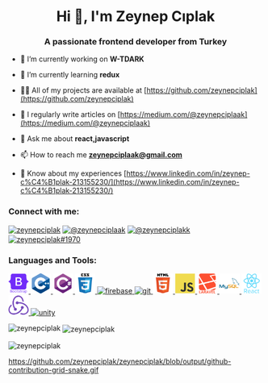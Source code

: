 
<h1 align="center">Hi 👋, I'm Zeynep Cıplak</h1>
<h3 align="center">A passionate frontend developer from Turkey</h3>

- 🔭 I’m currently working on **W-TDARK**

- 🌱 I’m currently learning **redux**

- 👨‍💻 All of my projects are available at [https://github.com/zeynepciplak](https://github.com/zeynepciplak)

- 📝 I regularly write articles on [https://medium.com/@zeynepciplaak](https://medium.com/@zeynepciplaak)

- 💬 Ask me about **react,javascript**

- 📫 How to reach me **zeynepciplaak@gmail.com**

- 📄 Know about my experiences [https://www.linkedin.com/in/zeynep-c%C4%B1plak-213155230/](https://www.linkedin.com/in/zeynep-c%C4%B1plak-213155230/)

<h3 align="left">Connect with me:</h3>
<p align="left">
<a href="https://linkedin.com/in/zeynepciplak" target="blank"><img align="center" src="https://raw.githubusercontent.com/rahuldkjain/github-profile-readme-generator/master/src/images/icons/Social/linked-in-alt.svg" alt="zeynepciplak" height="30" width="40" /></a>
<a href="https://medium.com/@zeynepciplaak" target="blank"><img align="center" src="https://raw.githubusercontent.com/rahuldkjain/github-profile-readme-generator/master/src/images/icons/Social/medium.svg" alt="@zeynepciplaak" height="30" width="40" /></a>
<a href="https://www.youtube.com/c/@zeynepciplakk" target="blank"><img align="center" src="https://raw.githubusercontent.com/rahuldkjain/github-profile-readme-generator/master/src/images/icons/Social/youtube.svg" alt="@zeynepciplakk" height="30" width="40" /></a>
<a href="https://discord.gg/zeynepciplak#1970" target="blank"><img align="center" src="https://raw.githubusercontent.com/rahuldkjain/github-profile-readme-generator/master/src/images/icons/Social/discord.svg" alt="zeynepciplak#1970" height="30" width="40" /></a>
</p>

<h3 align="left">Languages and Tools:</h3>
<p align="left"> <a href="https://getbootstrap.com" target="_blank" rel="noreferrer"> <img src="https://raw.githubusercontent.com/devicons/devicon/master/icons/bootstrap/bootstrap-plain-wordmark.svg" alt="bootstrap" width="40" height="40"/> </a> <a href="https://www.w3schools.com/cpp/" target="_blank" rel="noreferrer"> <img src="https://raw.githubusercontent.com/devicons/devicon/master/icons/cplusplus/cplusplus-original.svg" alt="cplusplus" width="40" height="40"/> </a> <a href="https://www.w3schools.com/cs/" target="_blank" rel="noreferrer"> <img src="https://raw.githubusercontent.com/devicons/devicon/master/icons/csharp/csharp-original.svg" alt="csharp" width="40" height="40"/> </a> <a href="https://www.w3schools.com/css/" target="_blank" rel="noreferrer"> <img src="https://raw.githubusercontent.com/devicons/devicon/master/icons/css3/css3-original-wordmark.svg" alt="css3" width="40" height="40"/> </a> <a href="https://firebase.google.com/" target="_blank" rel="noreferrer"> <img src="https://www.vectorlogo.zone/logos/firebase/firebase-icon.svg" alt="firebase" width="40" height="40"/> </a> <a href="https://git-scm.com/" target="_blank" rel="noreferrer"> <img src="https://www.vectorlogo.zone/logos/git-scm/git-scm-icon.svg" alt="git" width="40" height="40"/> </a> <a href="https://www.w3.org/html/" target="_blank" rel="noreferrer"> <img src="https://raw.githubusercontent.com/devicons/devicon/master/icons/html5/html5-original-wordmark.svg" alt="html5" width="40" height="40"/> </a> <a href="https://developer.mozilla.org/en-US/docs/Web/JavaScript" target="_blank" rel="noreferrer"> <img src="https://raw.githubusercontent.com/devicons/devicon/master/icons/javascript/javascript-original.svg" alt="javascript" width="40" height="40"/> </a> <a href="https://laravel.com/" target="_blank" rel="noreferrer"> <img src="https://raw.githubusercontent.com/devicons/devicon/master/icons/laravel/laravel-plain-wordmark.svg" alt="laravel" width="40" height="40"/> </a> <a href="https://www.mysql.com/" target="_blank" rel="noreferrer"> <img src="https://raw.githubusercontent.com/devicons/devicon/master/icons/mysql/mysql-original-wordmark.svg" alt="mysql" width="40" height="40"/> </a> <a href="https://reactjs.org/" target="_blank" rel="noreferrer"> <img src="https://raw.githubusercontent.com/devicons/devicon/master/icons/react/react-original-wordmark.svg" alt="react" width="40" height="40"/> </a> <a href="https://redux.js.org" target="_blank" rel="noreferrer"> <img src="https://raw.githubusercontent.com/devicons/devicon/master/icons/redux/redux-original.svg" alt="redux" width="40" height="40"/> </a> <a href="https://unity.com/" target="_blank" rel="noreferrer"> <img src="https://www.vectorlogo.zone/logos/unity3d/unity3d-icon.svg" alt="unity" width="40" height="40"/> </a> </p>

<p><img align="left" src="https://github-readme-stats.vercel.app/api/top-langs?username=zeynepciplak&show_icons=true&locale=en&layout=compact" alt="zeynepciplak" /></p>

<p>&nbsp;<img align="center" src="https://github-readme-stats.vercel.app/api?username=zeynepciplak&show_icons=true&locale=en" alt="zeynepciplak" /></p>

<p><img align="center" src="https://github-readme-streak-stats.herokuapp.com/?user=zeynepciplak&" alt="zeynepciplak" /></p>



https://github.com/zeynepciplak/zeynepciplak/blob/output/github-contribution-grid-snake.gif

